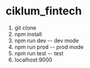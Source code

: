 # ciklum_fintech

1. git clone
2. npm install
3. npm run dev -- dev mode 
4. npm run prod -- prod mode
5. npm run test -- test
4. localhost:9000

